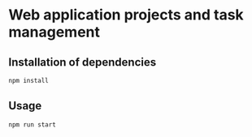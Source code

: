# Web application projects and task management

## Installation of dependencies

```bash or fish
npm install
```

## Usage

```bash or fish
npm run start
```
